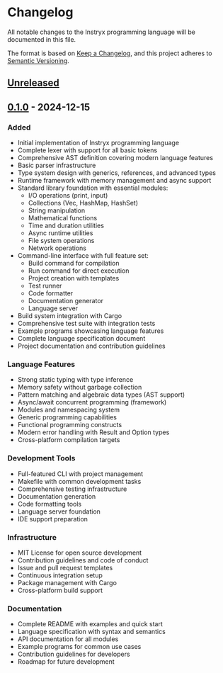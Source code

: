 # Changelog

All notable changes to the Instryx programming language will be documented in this file.

The format is based on [Keep a Changelog](https://keepachangelog.com/en/1.0.0/),
and this project adheres to [Semantic Versioning](https://semver.org/spec/v2.0.0.html).

## [Unreleased]

## [0.1.0] - 2024-12-15

### Added
- Initial implementation of Instryx programming language
- Complete lexer with support for all basic tokens
- Comprehensive AST definition covering modern language features
- Basic parser infrastructure
- Type system design with generics, references, and advanced types
- Runtime framework with memory management and async support
- Standard library foundation with essential modules:
  - I/O operations (print, input)
  - Collections (Vec, HashMap, HashSet)
  - String manipulation
  - Mathematical functions
  - Time and duration utilities
  - Async runtime utilities
  - File system operations
  - Network operations
- Command-line interface with full feature set:
  - Build command for compilation
  - Run command for direct execution
  - Project creation with templates
  - Test runner
  - Code formatter
  - Documentation generator
  - Language server
- Build system integration with Cargo
- Comprehensive test suite with integration tests
- Example programs showcasing language features
- Complete language specification document
- Project documentation and contribution guidelines

### Language Features
- Strong static typing with type inference
- Memory safety without garbage collection
- Pattern matching and algebraic data types (AST support)
- Async/await concurrent programming (framework)
- Modules and namespacing system
- Generic programming capabilities
- Functional programming constructs
- Modern error handling with Result and Option types
- Cross-platform compilation targets

### Development Tools
- Full-featured CLI with project management
- Makefile with common development tasks
- Comprehensive testing infrastructure
- Documentation generation
- Code formatting tools
- Language server foundation
- IDE support preparation

### Infrastructure
- MIT License for open source development
- Contribution guidelines and code of conduct
- Issue and pull request templates
- Continuous integration setup
- Package management with Cargo
- Cross-platform build support

### Documentation
- Complete README with examples and quick start
- Language specification with syntax and semantics
- API documentation for all modules
- Example programs for common use cases
- Contribution guidelines for developers
- Roadmap for future development

[Unreleased]: https://github.com/JoeySoprano420/Instryx/compare/v0.1.0...HEAD
[0.1.0]: https://github.com/JoeySoprano420/Instryx/releases/tag/v0.1.0